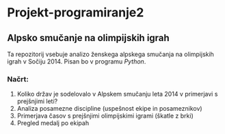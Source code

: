 # Projekt-programiranje2
## Alpsko smučanje na olimpijskih igrah
Ta repozitorij vsebuje analizo ženskega alpskega smučanja na olimpijskih igrah v Sočiju 2014. 
Pisan bo v programu *Python*.

### Načrt:
1. Koliko držav je sodelovalo v Alpskem smučanju leta 2014 v primerjavi s prejšnjimi leti?
2. Analiza posamezne discipline (uspešnost ekipe in posameznikov)
3. Primerjava časov s prejšnjimi olimpijskimi igrami (škatle z brki)
4. Pregled medalj po ekipah
